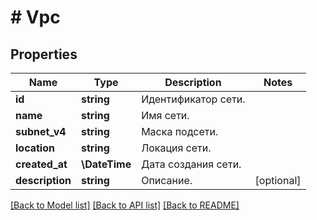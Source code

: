 # # Vpc

## Properties

Name | Type | Description | Notes
------------ | ------------- | ------------- | -------------
**id** | **string** | Идентификатор сети. |
**name** | **string** | Имя сети. |
**subnet_v4** | **string** | Маска подсети. |
**location** | **string** | Локация сети. |
**created_at** | **\DateTime** | Дата создания сети. |
**description** | **string** | Описание. | [optional]

[[Back to Model list]](../../README.md#models) [[Back to API list]](../../README.md#endpoints) [[Back to README]](../../README.md)
